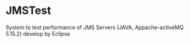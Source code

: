 # JMSTest
System to test performance of JMS Servers (JAVA, Appache-activeMQ 5.15.2)
develop by Eclipse
